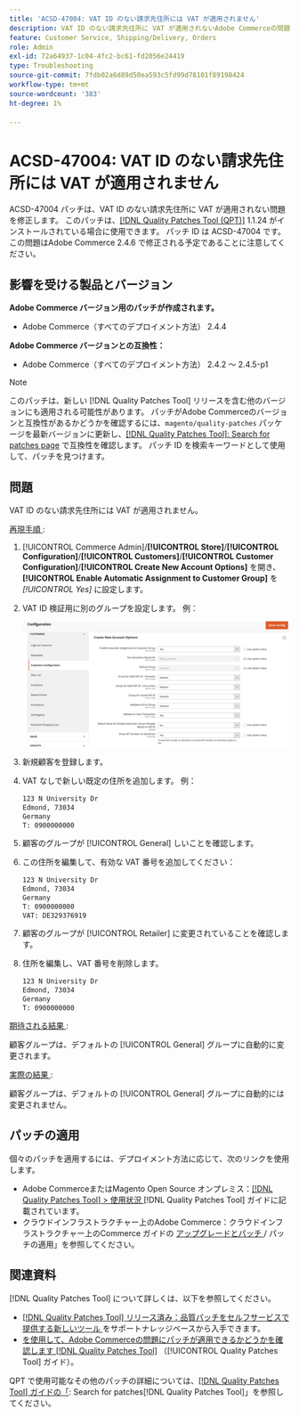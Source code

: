 ```yaml
---
title: 'ACSD-47004: VAT ID のない請求先住所には VAT が適用されません'
description: VAT ID のない請求先住所に VAT が適用されないAdobe Commerceの問題を修正するには、ACSD-47004 パッチを適用してください。
feature: Customer Service, Shipping/Delivery, Orders
role: Admin
exl-id: 72a64937-1c04-4fc2-bc61-fd2056e24419
type: Troubleshooting
source-git-commit: 7fdb02a6d89d50ea593c5fd99d78101f89198424
workflow-type: tm+mt
source-wordcount: '383'
ht-degree: 1%

---
```


# ACSD-47004: VAT ID のない請求先住所には VAT が適用されません

ACSD-47004 パッチは、VAT ID のない請求先住所に VAT が適用されない問題を修正します。 このパッチは、[[!DNL Quality Patches Tool (QPT)]](https://experienceleague.adobe.com/ja/docs/commerce-operations/tools/quality-patches-tool/quality-patches-tool-to-self-serve-quality-patches) 1.1.24 がインストールされている場合に使用できます。 パッチ ID は ACSD-47004 です。 この問題はAdobe Commerce 2.4.6 で修正される予定であることに注意してください。

## 影響を受ける製品とバージョン

**Adobe Commerce バージョン用のパッチが作成されます。**

* Adobe Commerce（すべてのデプロイメント方法） 2.4.4

**Adobe Commerce バージョンとの互換性：**

* Adobe Commerce（すべてのデプロイメント方法） 2.4.2 ～ 2.4.5-p1

>[!NOTE]
>
>このパッチは、新しい [!DNL Quality Patches Tool] リリースを含む他のバージョンにも適用される可能性があります。 パッチがAdobe Commerceのバージョンと互換性があるかどうかを確認するには、`magento/quality-patches` パッケージを最新バージョンに更新し、[[!DNL Quality Patches Tool]: Search for patches page](https://experienceleague.adobe.com/tools/commerce-quality-patches/index.html?lang=ja) で互換性を確認します。 パッチ ID を検索キーワードとして使用して、パッチを見つけます。

## 問題

VAT ID のない請求先住所には VAT が適用されません。

<u> 再現手順 </u>:

1. [!UICONTROL Commerce Admin]/**[!UICONTROL Store]**/**[!UICONTROL Configuration]**/**[!UICONTROL Customers]**/**[!UICONTROL Customer Configuration]**/**[!UICONTROL Create New Account Options]** を開き、**[!UICONTROL Enable Automatic Assignment to Customer Group]** を *[!UICONTROL Yes]* に設定します。
1. VAT ID 検証用に別のグループを設定します。 例：

   ![VAT-ID-validations](/help/assets/tools/vat-id-validations.png)

1. 新規顧客を登録します。
1. VAT なしで新しい既定の住所を追加します。 例：

   ```
   123 N University Dr
   Edmond, 73034
   Germany
   T: 0900000000
   ```

1. 顧客のグループが [!UICONTROL General] しいことを確認します。
1. この住所を編集して、有効な VAT 番号を追加してください：

   ```
   123 N University Dr
   Edmond, 73034
   Germany
   T: 0900000000
   VAT: DE329376919
   ```

1. 顧客のグループが [!UICONTROL Retailer] に変更されていることを確認します。
1. 住所を編集し、VAT 番号を削除します。

   ```
   123 N University Dr
   Edmond, 73034
   Germany
   T: 0900000000
   ```

<u> 期待される結果 </u>:

顧客グループは、デフォルトの [!UICONTROL General] グループに自動的に変更されます。

<u> 実際の結果 </u>:

顧客グループは、デフォルトの [!UICONTROL General] グループに自動的には変更されません。

## パッチの適用

個々のパッチを適用するには、デプロイメント方法に応じて、次のリンクを使用します。

* Adobe CommerceまたはMagento Open Source オンプレミス：[[!DNL Quality Patches Tool] > 使用状況 ](/help/tools/quality-patches-tool/usage.md) [!DNL Quality Patches Tool] ガイドに記載されています。
* クラウドインフラストラクチャー上のAdobe Commerce：クラウドインフラストラクチャー上のCommerce ガイドの [ アップグレードとパッチ ](https://experienceleague.adobe.com/docs/commerce-cloud-service/user-guide/develop/upgrade/apply-patches.html?lang=ja)/ パッチの適用」を参照してください。

## 関連資料

[!DNL Quality Patches Tool] について詳しくは、以下を参照してください。

* [[!DNL Quality Patches Tool]  リリース済み：品質パッチをセルフサービスで提供する新しいツール ](https://experienceleague.adobe.com/ja/docs/commerce-operations/tools/quality-patches-tool/quality-patches-tool-to-self-serve-quality-patches) をサポートナレッジベースから入手できます。
* [ を使用して、Adobe Commerceの問題にパッチが適用できるかどうかを確認します  [!DNL Quality Patches Tool]](/help/tools/quality-patches-tool/patches-available-in-qpt/check-patch-for-magento-issue-with-magento-quality-patches.md) （[!UICONTROL Quality Patches Tool] ガイド）。


QPT で使用可能なその他のパッチの詳細については、[[!DNL Quality Patches Tool] ガイドの「](https://experienceleague.adobe.com/tools/commerce-quality-patches/index.html?lang=ja): Search for patches[!DNL Quality Patches Tool]」を参照してください。
